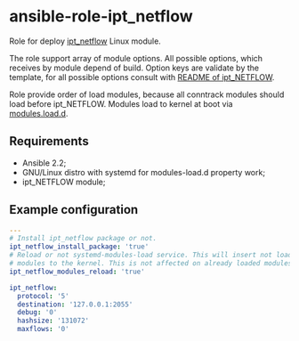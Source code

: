 ansible-role-ipt_netflow
============================

Role for deploy [ipt_netflow](//github.com/aabc/ipt-netflow) Linux module.

The role support array of module options. All possible options, which receives
by module depend of build. Option keys are validate by the template, for all
possible options consult with
[README of ipt_NETFLOW](//github.com/aabc/ipt-netflow/blob/master/README).

Role provide order of load modules, because all conntrack modules should load
before ipt_NETFLOW. Modules load to kernel at boot via
[modules.load.d](//freedesktop.org/software/systemd/man/modules-load.d.html).

Requirements
---------------

* Ansible 2.2;
* GNU/Linux distro with systemd for modules-load.d property work;
* ipt_NETFLOW module;

Example configuration
-------------------------

```yaml
---
# Install ipt_netflow package or not.
ipt_netflow_install_package: 'true'
# Reload or not systemd-modules-load service. This will insert not loaded
# modules to the kernel. This is not affected on already loaded modules.
ipt_netflow_modules_reload: 'true'

ipt_netflow:
  protocol: '5'
  destination: '127.0.0.1:2055'
  debug: '0'
  hashsize: '131072'
  maxflows: '0'
```
